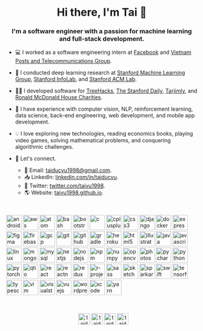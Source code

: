 <h1 align="center">Hi there, I'm Tai 👋</h1>
<h3 align="center">I'm a software engineer with a passion for machine learning and full-stack development.</h3>


- 💻 I worked as a software engineering intern at [Facebook](https://about.fb.com) and [Vietnam Posts and Telecommunications Group](https://vnpt.com.vn/english).

- 🔭 I conducted deep learning research at [Stanford Machine Learning Group](https://stanfordmlgroup.github.io), [Stanford InfoLab](http://infolab.stanford.edu/), and [Stanford ACM Lab](https://stanfordacm.com/).

- 👨‍💻 I developed software for [TreeHacks](https://www.treehacks.com/), [The Stanford Daily](https://www.stanforddaily.com/), [Tarjimly](https://www.tarjim.ly/en), and [Ronald McDonald House Charities](https://rmhcsd.org/).

- 🎨 I have experience with computer vision, NLP, reinforcement learning, data science, back-end engineering, web development, and mobile app development.

- 💡 I love exploring new technologies, reading economics books, playing video games, solving mathematical problems, and conquering algorithmic challenges.

- 📮 Let's connect.
  - 📨 Email: [taiducvu1998@gmail.com](mailto:taiducvu1998@gmail.com).
  - 📥 LinkedIn: [linkedin.com/in/taiducvu](https://www.linkedin.com/in/taiducvu/).
  - 🌱 Twitter: [twitter.com/taivu1998](https://twitter.com/taivu1998).
  - 🌎 Website: [taivu1998.github.io](https://taivu1998.github.io).
  
  
<br />
<p align="left">
  <img src="https://icongr.am/devicon/android-original.svg?size=128&color=currentColor" alt="android" width="40" height="40"/>
  <img src="https://www.vectorlogo.zone/logos/amazon_aws/amazon_aws-icon.svg" alt="aws" width="40" height="40"/>
  <img src="https://icongr.am/devicon/atom-original.svg?size=108&color=61177c" alt="atom" width="40" height="40"/>
  <img src="https://www.vectorlogo.zone/logos/gnu_bash/gnu_bash-icon.svg" alt="bash" width="40" height="40"/>
  <img src="https://www.vectorlogo.zone/logos/getbootstrap/getbootstrap-icon.svg" alt="bootstrap" width="40" height="40"/>
  <img src="https://icongr.am/devicon/c-original.svg?size=108&color=61177c" alt="c" width="40" height="40"/>
  <img src="https://icongr.am/devicon/cplusplus-original.svg?size=108&color=61177c" alt="cplusplus" width="40" height="40"/>
  <img src="https://icongr.am/devicon/css3-original.svg?size=108&color=61177c" alt="css3" width="40" height="40"/>
  <img src="https://icongr.am/devicon/django-original.svg?size=108&color=61177c" alt="django" width="40" height="40"/>
  <img src="https://icongr.am/devicon/docker-original.svg?size=108&color=61177c" alt="docker" width="40" height="40"/>
  <img src="https://icongr.am/devicon/express-original.svg?size=108&color=61177c" alt="express" width="40" height="40"/>
  <img src="https://www.vectorlogo.zone/logos/figma/figma-icon.svg" alt="figma" width="40" height="40"/>
  <img src="https://www.vectorlogo.zone/logos/firebase/firebase-icon.svg" alt="firebase" width="40" height="40"/>
  <img src="https://www.vectorlogo.zone/logos/google_cloud/google_cloud-icon.svg" alt="gcp" width="40" height="40"/>
  <img src="https://www.vectorlogo.zone/logos/git-scm/git-scm-icon.svg" alt="git" width="40" height="40"/>
  <img src="https://icongr.am/devicon/github-original.svg?size=108&color=61177c" alt="github" width="40" height="40"/>
  <img src="https://icongr.am/devicon/gradle-plain.svg?size=108&color=61177c" alt="gradle" width="40" height="40"/>
  <img src="https://icongr.am/devicon/heroku-original.svg?size=108&color=61177c" alt="heroku" width="40" height="40"/>
  <img src="https://icongr.am/devicon/html5-original.svg?size=108&color=61177c" alt="html5" width="40" height="40"/>
  <img src="https://icongr.am/devicon/illustrator-plain.svg?size=108&color=61177c" alt="illustrator" width="40" height="40"/>
  <img src="https://icongr.am/devicon/java-original.svg?size=108&color=61177c" alt="java" width="40" height="40"/>
  <img src="https://icongr.am/devicon/javascript-original.svg?size=108&color=61177c" alt="javascript" width="40" height="40"/>
  <img src="https://icongr.am/devicon/linux-original.svg?size=108&color=61177c" alt="linux" width="40" height="40"/>
  <img src="https://icongr.am/devicon/mongodb-original.svg?size=108&color=61177c" alt="mongodb" width="40" height="40"/>
  <img src="https://icongr.am/devicon/mysql-original.svg?size=108&color=61177c" alt="mysql" width="40" height="40"/>
  <img src="https://cdn.worldvectorlogo.com/logos/nextjs-3.svg" alt="nextjs" width="40" height="40"/>
  <img src="https://devicons.github.io/devicon/devicon.git/icons/nodejs/nodejs-original-wordmark.svg" alt="nodejs" width="40" height="40"/>
  <img src="https://devicons.github.io/devicon/devicon.git/icons/npm/npm-original-wordmark.svg" alt="npm" width="40" height="40"/>
  <img src="https://www.vectorlogo.zone/logos/numpy/numpy-icon.svg" alt="numpy" width="40" height="40"/>
  <img src="https://www.vectorlogo.zone/logos/opencv/opencv-icon.svg" alt="opencv" width="40" height="40"/>
  <img src="https://devicons.github.io/devicon/devicon.git/icons/photoshop/photoshop-plain.svg" alt="photoshop" width="40" height="40"/>
  <img src="https://devicons.github.io/devicon/devicon.git/icons/pycharm/pycharm-original.svg" alt="pycharm" width="40" height="40"/>
  <img src="https://devicons.github.io/devicon/devicon.git/icons/python/python-original.svg" alt="python" width="40" height="40"/>
  <img src="https://www.vectorlogo.zone/logos/pytorch/pytorch-icon.svg" alt="pytorch" width="40" height="40"/>
  <img src="https://www.vectorlogo.zone/logos/qtio/qtio-icon.svg" alt="qtio" width="40" height="40"/>
  <img src="https://devicons.github.io/devicon/devicon.git/icons/react/react-original-wordmark.svg" alt="react" width="40" height="40"/>
  <img src="https://reactnative.dev/img/header_logo.svg" alt="reactnative" width="40" height="40"/>
  <img src="https://devicons.github.io/devicon/devicon.git/icons/redux/redux-original.svg" alt="redux" width="40" height="40"/>
  <img src="https://www.vectorlogo.zone/logos/r-project/r-project-icon.svg" alt="r-project" width="40" height="40"/>
  <img src="https://devicons.github.io/devicon/devicon.git/icons/sass/sass-original.svg" alt="sass" width="40" height="40"/>
  <img src="https://www.vectorlogo.zone/logos/sketchapp/sketchapp-icon.svg" alt="sketch" width="40" height="40"/>
  <img src="https://user-images.githubusercontent.com/46636857/92527858-969a1180-f1dc-11ea-9a6e-052192fd6d12.png" alt="sparkar" width="40" height="40"/>
  <img src="https://devicons.github.io/devicon/devicon.git/icons/swift/swift-original-wordmark.svg" alt="swift" width="40" height="40"/>
  <img src="https://www.vectorlogo.zone/logos/tensorflow/tensorflow-icon.svg" alt="tensorflow" width="40" height="40"/>
  <img src="https://devicons.github.io/devicon/devicon.git/icons/typescript/typescript-original.svg" alt="typescript" width="40" height="40"/>
  <img src="https://devicons.github.io/devicon/devicon.git/icons/vim/vim-original.svg" alt="vim" width="40" height="40"/>
  <img src="https://devicons.github.io/devicon/devicon.git/icons/visualstudio/visualstudio-plain.svg" alt="visualstudio" width="40" height="40"/>
  <img src="https://devicons.github.io/devicon/devicon.git/icons/vuejs/vuejs-original-wordmark.svg" alt="vuejs" width="40" height="40"/>
  <img src="https://devicons.github.io/devicon/devicon.git/icons/wordpress/wordpress-plain.svg" alt="wordpress" width="40" height="40"/>
  <img src="https://www.vectorlogo.zone/logos/apple_xcode/apple_xcode-icon.svg" alt="xcode" width="40" height="40"/>
  <img src="https://devicons.github.io/devicon/devicon.git/icons/yarn/yarn-original.svg" alt="yarn" width="40" height="40"/>
  &nbsp;
</p>

<br />
<p align="center"> 
  &nbsp;
  <a href="https://linkedin.com/in/taiducvu" target="blank"><img align="center" src="https://cdn.jsdelivr.net/npm/simple-icons@3.0.1/icons/linkedin.svg" alt="taiducvu" height="30" width="30" /></a>
  <a href="mailto:taiducvu1998@gmail.com" target="blank"><img align="center" src="https://cdn.jsdelivr.net/npm/simple-icons@3.0.1/icons/gmail.svg" alt="taiducvu" height="30" width="30" /></a>
  <a href="https://twitter.com/taivu1998" target="blank"><img align="center" src="https://cdn.jsdelivr.net/npm/simple-icons@3.0.1/icons/twitter.svg" alt="taiducvu" height="30" width="30" /></a>
  <a href="https://github.com/taivu1998" target="blank"><img align="center" src="https://cdn.jsdelivr.net/npm/simple-icons@3.0.1/icons/github.svg" alt="taiducvu" height="30" width="30" /></a>
</p>
